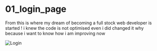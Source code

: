 # 01_login_page

From this is where my dream of becoming a full stock web developer is started ! 
i knew the code is not optimised even
i did changed it why because i want to know how i am improving now

![Login](https://user-images.githubusercontent.com/47751069/103126759-54c2a780-46b5-11eb-8ab0-05ea3b3bdb67.png)
